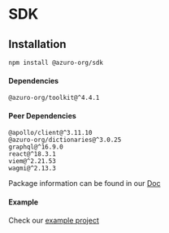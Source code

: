 # SDK

## Installation

```
npm install @azuro-org/sdk
```

#### Dependencies

```
@azuro-org/toolkit@^4.4.1
```

#### Peer Dependencies

```
@apollo/client@^3.11.10
@azuro-org/dictionaries@^3.0.25
graphql@^16.9.0
react@^18.3.1
viem@^2.21.53
wagmi@^2.13.3
```

Package information can be found in our [Doc](https://gem.azuro.org/sdk/overview)

#### Example
Check our [example project](https://github.com/Azuro-protocol/example-app)
